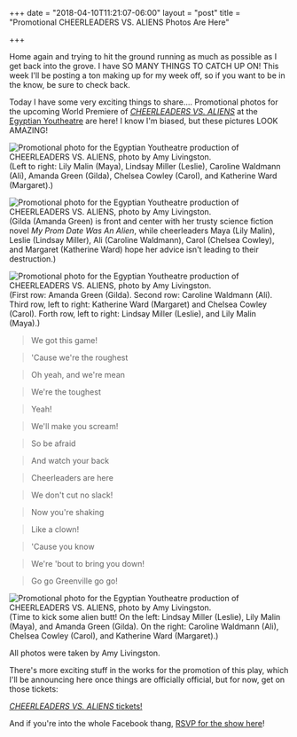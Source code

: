 +++
date = "2018-04-10T11:21:07-06:00"
layout = "post"
title = "Promotional CHEERLEADERS VS. ALIENS Photos Are Here"

+++

Home again and trying to hit the ground running as much as possible as I get back into the grove. I have SO MANY THINGS TO CATCH UP ON! This week I'll be posting a ton making up for my week off, so if you want to be in the know, be sure to check back. 

Today I have some very exciting things to share.... Promotional photos for the upcoming World Premiere of [*CHEERLEADERS VS. ALIENS*](https://newplayexchange.org/plays/119869/cheerleaders-vs-aliens) at the [Egyptian Youtheatre](https://www.egyptiantheatrecompany.org/youtheatre) are here! I know I'm biased, but these pictures LOOK AMAZING!

![Promotional photo for the Egyptian Youtheatre production of *CHEERLEADERS VS. ALIENS*, photo by Amy Livingston.](/images/cheerleaders_gilda_sitting_stage.jpg) (Left to right: Lily Malin (Maya), Lindsay Miller (Leslie), Caroline Waldmann (Ali), Amanda Green (Gilda), Chelsea Cowley (Carol), and Katherine Ward (Margaret).)

![Promotional photo for the Egyptian Youtheatre production of *CHEERLEADERS VS. ALIENS*, photo by Amy Livingston.](/images/cheerleaders_gilda_book_stage.jpg) (Gilda (Amanda Green) is front and center with her trusty science fiction novel *My Prom Date Was An Alien*, while cheerleaders Maya (Lily Malin), Leslie (Lindsay Miller), Ali (Caroline Waldmann), Carol (Chelsea Cowley), and Margaret (Katherine Ward) hope her advice isn't leading to their destruction.)

![Promotional photo for the Egyptian Youtheatre production of *CHEERLEADERS VS. ALIENS*, photo by Amy Livingston.](/images/gilda_cheerleaders_stairs_pose_girl_power.jpg) (First row: Amanda Green (Gilda). Second row: Caroline Waldmann (Ali). Third row, left to right: Katherine Ward (Margaret) and Chelsea Cowley (Carol). Forth row, left to right: Lindsay Miller (Leslie), and Lily Malin (Maya).)

>We got this game!

>'Cause we're the roughest

>Oh yeah, and we're mean

>We're the toughest

>Yeah!

>We'll make you scream!

>So be afraid

>And watch your back

>Cheerleaders are here

>We don't cut no slack!

>Now you're shaking

>Like a clown!

>'Cause you know

>We're 'bout to bring you down!

>Go go Greenville go go!

![Promotional photo for the Egyptian Youtheatre production of *CHEERLEADERS VS. ALIENS*, photo by Amy Livingston.](/images/cheerleaders_gilda_fight_stage.jpg) (Time to kick some alien butt! On the left: Lindsay Miller (Leslie), Lily Malin (Maya), and Amanda Green (Gilda). On the right: Caroline Waldmann (Ali), Chelsea Cowley (Carol), and Katherine Ward (Margaret).)

All photos were taken by Amy Livingston.

There's more exciting stuff in the works for the promotion of this play, which I'll be announcing here once things are officially official, but for now, get on those tickets:

[*CHEERLEADERS VS. ALIENS* tickets!](https://www.egyptiantheatrecompany.org/index.php?option=com_holdmyticket&view=event&id=299374)

And if you're into the whole Facebook thang, [RSVP for the show here](https://www.facebook.com/events/429314470844689/)!
